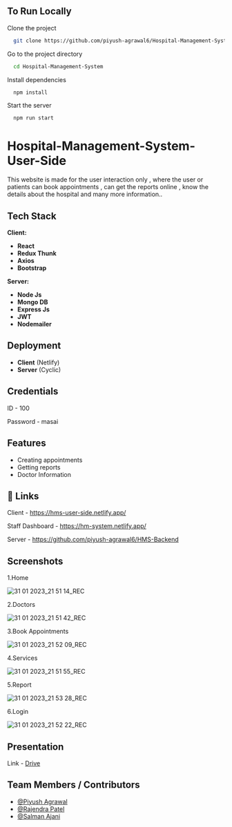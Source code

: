 ## To Run Locally

Clone the project

```bash
  git clone https://github.com/piyush-agrawal6/Hospital-Management-System.git
```

Go to the project directory

```bash
  cd Hospital-Management-System
```

Install dependencies

```bash
  npm install
```

Start the server

```bash
  npm run start
```

# Hospital-Management-System-User-Side
This website is made for the user interaction only , where the user or patients can book appointments , can get the reports online , know the details about the hospital and many more information..

## Tech Stack

**Client:** 

- **React**
- **Redux Thunk**
- **Axios**
- **Bootstrap**

**Server:**

- **Node Js**
- **Mongo DB**
- **Express Js**
- **JWT**
- **Nodemailer**

## Deployment

- **Client**  (Netlify)
- **Server**  (Cyclic)

## Credentials

ID - 100

Password - masai

## Features

- Creating appointments
- Getting reports 
- Doctor Information

## 🔗 Links

Client - https://hms-user-side.netlify.app/

Staff Dashboard - https://hm-system.netlify.app/

Server - https://github.com/piyush-agrawal6/HMS-Backend

## Screenshots

1.Home

![31 01 2023_21 51 14_REC](https://user-images.githubusercontent.com/100460788/215819644-9abea62e-87aa-4fc9-9dbb-2dec52ea1c65.png)


2.Doctors

![31 01 2023_21 51 42_REC](https://user-images.githubusercontent.com/100460788/215819655-f6bba72e-2fb0-4487-af0c-cc692c86cfa1.png)


3.Book Appointments

![31 01 2023_21 52 09_REC](https://user-images.githubusercontent.com/100460788/215819662-c8a1ca12-d7f3-465b-b0dd-22f6361777ae.png)

4.Services

![31 01 2023_21 51 55_REC](https://user-images.githubusercontent.com/100460788/215819659-ddf130ff-97b1-4a22-9f2b-0d561cff2630.png)

5.Report

![31 01 2023_21 53 28_REC](https://user-images.githubusercontent.com/100460788/215819675-274806ae-eb74-4ac0-bce4-51c9ede2bc7f.png)

6.Login

![31 01 2023_21 52 22_REC](https://user-images.githubusercontent.com/100460788/215819668-9e12eb1b-412f-4f27-b4ee-0eb807a19d2a.png)



## Presentation

Link - <a href="https://drive.google.com/file/d/1xwcSsjdl6QHnJ-JXl11moBAwSqSQFRjh/view?usp=sharing" alt="presentation">Drive</a>

## Team Members / Contributors

- [@Piyush Agrawal](https://github.com/piyush-agrawal6)
- [@Rajendra Patel](https://github.com/centauricoder01)
- [@Salman Ajani](https://github.com/SalmanAjani)

